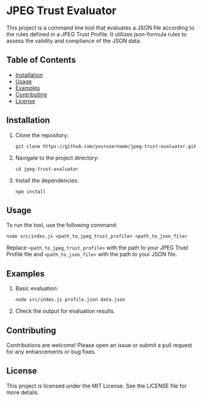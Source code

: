 # JPEG Trust Evaluator

This project is a command line tool that evaluates a JSON file according to the rules defined in a JPEG Trust Profile. It utilizes json-formula rules to assess the validity and compliance of the JSON data.

## Table of Contents

- [Installation](#installation)
- [Usage](#usage)
- [Examples](#examples)
- [Contributing](#contributing)
- [License](#license)

## Installation

1. Clone the repository:
   ```
   git clone https://github.com/yourusername/jpeg-trust-evaluator.git
   ```

2. Navigate to the project directory:
   ```
   cd jpeg-trust-evaluator
   ```

3. Install the dependencies:
   ```
   npm install
   ```

## Usage

To run the tool, use the following command:

```
node src/index.js <path_to_jpeg_trust_profile> <path_to_json_file>
```

Replace `<path_to_jpeg_trust_profile>` with the path to your JPEG Trust Profile file and `<path_to_json_file>` with the path to your JSON file.

## Examples

1. Basic evaluation:
   ```
   node src/index.js profile.json data.json
   ```

2. Check the output for evaluation results.

## Contributing

Contributions are welcome! Please open an issue or submit a pull request for any enhancements or bug fixes.

## License

This project is licensed under the MIT License. See the LICENSE file for more details.